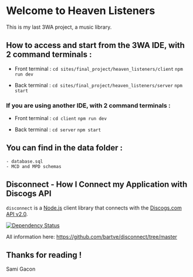 # Welcome to Heaven Listeners
This is my last 3WA project, a music library.

## How to access and start from the 3WA IDE, with 2 command terminals :

* Front terminal :
    `cd sites/final_project/heaven_listeners/client`
    `npm run dev`
    
* Back terminal : 
    `cd sites/final_project/heaven_listeners/server`
    `npm start`

### If you are using another IDE, with 2 command terminals :

* Front terminal :
    `cd client`
    `npm run dev`
    
* Back terminal : 
    `cd server`
    `npm start`
    
## You can find in the data folder :
    - database.sql
    - MCD and MPD schemas
    
## Disconnect - How I Connect my Application with Discogs API

 `disconnect` is a [Node.js](http://www.nodejs.org) client library that connects with the [Discogs.com API v2.0](http://www.discogs.com/developers/).

[![Dependency Status](https://david-dm.org/bartve/disconnect.png)](https://david-dm.org/bartve/disconnect)

All information here: https://github.com/bartve/disconnect/tree/master

## Thanks for reading !
Sami Gacon
